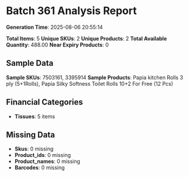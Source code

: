 # Batch 361 Analysis Report

**Generation Time**: 2025-08-06 20:55:14

**Total Items**: 5
**Unique SKUs**: 2
**Unique Products**: 2
**Total Available Quantity**: 488.00
**Near Expiry Products**: 0

## Sample Data
**Sample SKUs**: 7503161, 3395914
**Sample Products**: Papia kitchen Rolls 3 ply (5+1Rolls), Papia Silky Softness Toilet Rolls 10+2 For Free (12 Pcs)

## Financial Categories
- **Tissues**: 5 items

## Missing Data
- **Skus**: 0 missing
- **Product_ids**: 0 missing
- **Product_names**: 0 missing
- **Barcodes**: 0 missing
